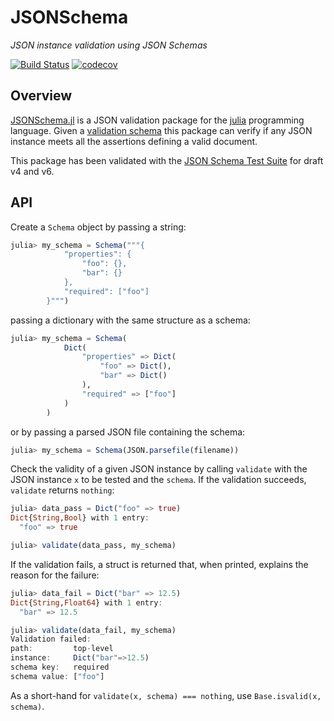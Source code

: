 # JSONSchema

_JSON instance validation using JSON Schemas_

[![Build Status](https://github.com/fredo-dedup/JSONSchema.jl/workflows/CI/badge.svg?branch=master)](https://github.com/fredo-dedup/JSONSchema.jl/actions?query=workflow%3ACI)
[![codecov](https://codecov.io/gh/fredo-dedup/JSONSchema.jl/branch/master/graph/badge.svg)](https://codecov.io/gh/fredo-dedup/JSONSchema.jl)

## Overview

[JSONSchema.jl](https://github.com/fredo-dedup/JSONSchema.jl) is a JSON validation package
for the [julia](https://julialang.org/) programming language. Given a [validation
schema](http://json-schema.org/specification.html) this package can verify if any JSON
instance meets all the assertions defining a valid document.

This package has been validated with the [JSON Schema Test Suite](https://github.com/json-schema-org/JSON-Schema-Test-Suite)
for draft v4 and v6.

## API

Create a `Schema` object by passing a string:
```julia
julia> my_schema = Schema("""{
            "properties": {
                "foo": {},
                "bar": {}
            },
            "required": ["foo"]
        }""")
```
passing a dictionary with the same structure as a schema:
```julia
julia> my_schema = Schema(
            Dict(
                "properties" => Dict(
                    "foo" => Dict(),
                    "bar" => Dict()
                ),
                "required" => ["foo"]
            )
        )
```
or by passing a parsed JSON file containing the schema:
```julia
julia> my_schema = Schema(JSON.parsefile(filename))
```

Check the validity of a given JSON instance by calling `validate` with the JSON instance `x`
to be tested and the `schema`. If the validation succeeds, `validate` returns `nothing`:
```julia
julia> data_pass = Dict("foo" => true)
Dict{String,Bool} with 1 entry:
  "foo" => true

julia> validate(data_pass, my_schema)

```

If the validation fails, a struct is returned that, when printed, explains the reason for
the failure:
```julia
julia> data_fail = Dict("bar" => 12.5)
Dict{String,Float64} with 1 entry:
  "bar" => 12.5

julia> validate(data_fail, my_schema)
Validation failed:
path:         top-level
instance:     Dict("bar"=>12.5)
schema key:   required
schema value: ["foo"]
```

As a short-hand for `validate(x, schema) === nothing`, use `Base.isvalid(x, schema)`.
